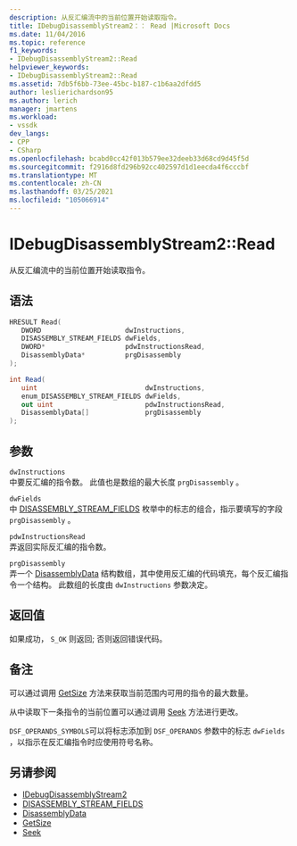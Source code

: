 ```yaml
---
description: 从反汇编流中的当前位置开始读取指令。
title: IDebugDisassemblyStream2：： Read |Microsoft Docs
ms.date: 11/04/2016
ms.topic: reference
f1_keywords:
- IDebugDisassemblyStream2::Read
helpviewer_keywords:
- IDebugDisassemblyStream2::Read
ms.assetid: 7db5f6bb-73ee-45bc-b187-c1b6aa2dfdd5
author: leslierichardson95
ms.author: lerich
manager: jmartens
ms.workload:
- vssdk
dev_langs:
- CPP
- CSharp
ms.openlocfilehash: bcabd0cc42f013b579ee32deeb33d68cd9d45f5d
ms.sourcegitcommit: f2916d8fd296b92cc402597d1d1eecda4f6cccbf
ms.translationtype: MT
ms.contentlocale: zh-CN
ms.lasthandoff: 03/25/2021
ms.locfileid: "105066914"
---
```

# <a name="idebugdisassemblystream2read"></a>IDebugDisassemblyStream2::Read
从反汇编流中的当前位置开始读取指令。

## <a name="syntax"></a>语法

```cpp
HRESULT Read( 
   DWORD                     dwInstructions,
   DISASSEMBLY_STREAM_FIELDS dwFields,
   DWORD*                    pdwInstructionsRead,
   DisassemblyData*          prgDisassembly
);
```

```csharp
int Read( 
   uint                           dwInstructions,
   enum_DISASSEMBLY_STREAM_FIELDS dwFields,
   out uint                       pdwInstructionsRead,
   DisassemblyData[]              prgDisassembly
);
```

## <a name="parameters"></a>参数
`dwInstructions`\
中要反汇编的指令数。 此值也是数组的最大长度 `prgDisassembly` 。

`dwFields`\
中 [DISASSEMBLY_STREAM_FIELDS](../../../extensibility/debugger/reference/disassembly-stream-fields.md) 枚举中的标志的组合，指示要填写的字段 `prgDisassembly` 。

`pdwInstructionsRead`\
弄返回实际反汇编的指令数。

`prgDisassembly`\
弄一个 [DisassemblyData](../../../extensibility/debugger/reference/disassemblydata.md) 结构数组，其中使用反汇编的代码填充，每个反汇编指令一个结构。 此数组的长度由 `dwInstructions` 参数决定。

## <a name="return-value"></a>返回值
 如果成功， `S_OK` 则返回; 否则返回错误代码。

## <a name="remarks"></a>备注
 可以通过调用 [GetSize](../../../extensibility/debugger/reference/idebugdisassemblystream2-getsize.md) 方法来获取当前范围内可用的指令的最大数量。

 从中读取下一条指令的当前位置可以通过调用 [Seek](../../../extensibility/debugger/reference/idebugdisassemblystream2-seek.md) 方法进行更改。

 `DSF_OPERANDS_SYMBOLS`可以将标志添加到 `DSF_OPERANDS` 参数中的标志 `dwFields` ，以指示在反汇编指令时应使用符号名称。

## <a name="see-also"></a>另请参阅
- [IDebugDisassemblyStream2](../../../extensibility/debugger/reference/idebugdisassemblystream2.md)
- [DISASSEMBLY_STREAM_FIELDS](../../../extensibility/debugger/reference/disassembly-stream-fields.md)
- [DisassemblyData](../../../extensibility/debugger/reference/disassemblydata.md)
- [GetSize](../../../extensibility/debugger/reference/idebugdisassemblystream2-getsize.md)
- [Seek](../../../extensibility/debugger/reference/idebugdisassemblystream2-seek.md)
